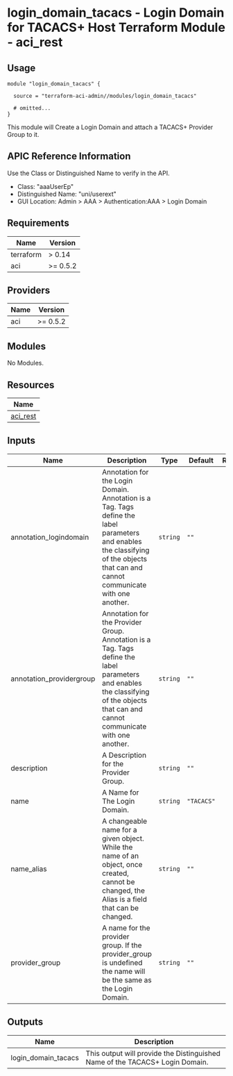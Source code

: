 # login_domain_tacacs - Login Domain for TACACS+ Host Terraform Module - aci_rest

## Usage

```hcl
module "login_domain_tacacs" {

  source = "terraform-aci-admin//modules/login_domain_tacacs"

  # omitted...
}
```

This module will Create a Login Domain and attach a TACACS+ Provider Group to it.

## APIC Reference Information

Use the Class or Distinguished Name to verify in the API.

* Class: "aaaUserEp"
* Distinguished Name: "uni/userext"
* GUI Location: Admin > AAA > Authentication:AAA > Login Domain

<!-- BEGINNING OF PRE-COMMIT-TERRAFORM DOCS HOOK -->
## Requirements

| Name | Version |
|------|---------|
| terraform | > 0.14 |
| aci | >= 0.5.2 |

## Providers

| Name | Version |
|------|---------|
| aci | >= 0.5.2 |

## Modules

No Modules.

## Resources

| Name |
|------|
| [aci_rest](https://registry.terraform.io/providers/ciscodevnet/aci/0.5.2/docs/resources/rest) |

## Inputs

| Name | Description | Type | Default | Required |
|------|-------------|------|---------|:--------:|
| annotation\_logindomain | Annotation for the Login Domain.  Annotation is a Tag.  Tags define the label parameters and enables the classifying of the objects that can and cannot communicate with one another. | `string` | `""` | no |
| annotation\_providergroup | Annotation for the Provider Group.  Annotation is a Tag.  Tags define the label parameters and enables the classifying of the objects that can and cannot communicate with one another. | `string` | `""` | no |
| description | A Description for the Provider Group. | `string` | `""` | no |
| name | A Name for The Login Domain. | `string` | `"TACACS"` | no |
| name\_alias | A changeable name for a given object. While the name of an object, once created, cannot be changed, the Alias is a field that can be changed. | `string` | `""` | no |
| provider\_group | A name for the provider group.  If the provider\_group is undefined the name will be the same as the Login Domain. | `string` | `""` | no |

## Outputs

| Name | Description |
|------|-------------|
| login\_domain\_tacacs | This output will provide the Distinguished Name of the TACACS+ Login Domain. |
<!-- END OF PRE-COMMIT-TERRAFORM DOCS HOOK -->
